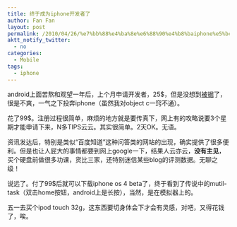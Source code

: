 ```yaml
---
title: 终于成为iphone开发者了
author: Fan Fan
layout: post
permalink: /2010/04/26/%e7%bb%88%e4%ba%8e%e6%88%90%e4%b8%baiphone%e5%bc%80%e5%8f%91%e8%80%85%e4%ba%86/
aktt_notify_twitter:
  - no
categories:
  - Mobile
tags:
  - iphone
---
```

android上面苦熬和观望一年后，上个月申请开发者，25$，但是没想到[被据][1]了，很是不爽，一气之下投奔iphone（虽然我对object c一窍不通）。

花了99$。注册过程很简单，麻烦的地方就是要传真下，网上有的攻略说要3个星期才能申请下来，N多TIPS云云。其实很简单。2天OK。无语。

资讯发达后，特别是类似“百度知道”这种问答类的网站的出现，确实提供了很多便利。但是也让人屁大的事情都要到网上google一下，结果人云亦云，**没有主见**，买个硬盘前做很多功课，货比三家，还特别迷信某些blog的评测数据。无聊之级！

说远了。付了99$后就可以下载iphone os 4 beta了，终于看到了传说中的mutil-task（双击home按钮，android上是长按），当然，是在模拟器上的。

五一去买个ipod touch 32g，这东西要切身体会下才会有灵感，对吧，又得花钱了，唉。

 [1]: http://www.javaeye.com/topic/647440